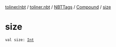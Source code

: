 [toliner/nbt](../../../index.md) / [toliner.nbt](../../index.md) / [NBTTags](../index.md) / [Compound](index.md) / [size](./size.md)

# size

`val size: `[`Int`](https://kotlinlang.org/api/latest/jvm/stdlib/kotlin/-int/index.html)